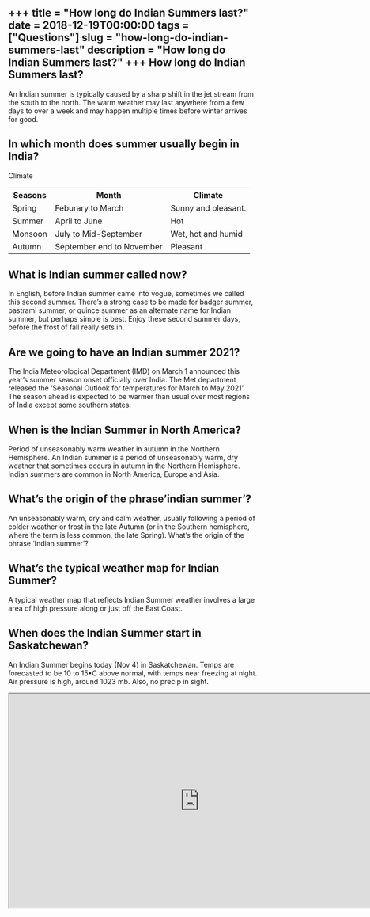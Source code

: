 +++
title = "How long do Indian Summers last?"
date = 2018-12-19T00:00:00
tags = ["Questions"]
slug = "how-long-do-indian-summers-last"
description = "How long do Indian Summers last?"
+++
How long do Indian Summers last?
--------------------------------

An Indian summer is typically caused by a sharp shift in the jet stream from the south to the north. The warm weather may last anywhere from a few days to over a week and may happen multiple times before winter arrives for good.

In which month does summer usually begin in India?
--------------------------------------------------

Climate

<table><tr><th>Seasons</th><th>Month</th><th>Climate</th></tr><tr><td>Spring</td><td>Feburary to March</td><td>Sunny and pleasant.</td></tr><tr><td>Summer</td><td>April to June</td><td>Hot</td></tr><tr><td>Monsoon</td><td>July to Mid-September</td><td>Wet, hot and humid</td></tr><tr><td>Autumn</td><td>September end to November</td><td>Pleasant</td></tr></table>

What is Indian summer called now?
---------------------------------

In English, before Indian summer came into vogue, sometimes we called this second summer. There’s a strong case to be made for badger summer, pastrami summer, or quince summer as an alternate name for Indian summer, but perhaps simple is best. Enjoy these second summer days, before the frost of fall really sets in.

Are we going to have an Indian summer 2021?
-------------------------------------------

The India Meteorological Department (IMD) on March 1 announced this year’s summer season onset officially over India. The Met department released the ‘Seasonal Outlook for temperatures for March to May 2021’. The season ahead is expected to be warmer than usual over most regions of India except some southern states.

When is the Indian Summer in North America?
-------------------------------------------

Period of unseasonably warm weather in autumn in the Northern Hemisphere. An Indian summer is a period of unseasonably warm, dry weather that sometimes occurs in autumn in the Northern Hemisphere. Indian summers are common in North America, Europe and Asia.

What’s the origin of the phrase’indian summer’?
-----------------------------------------------

An unseasonably warm, dry and calm weather, usually following a period of colder weather or frost in the late Autumn (or in the Southern hemisphere, where the term is less common, the late Spring). What’s the origin of the phrase ‘Indian summer’?

What’s the typical weather map for Indian Summer?
-------------------------------------------------

A typical weather map that reflects Indian Summer weather involves a large area of high pressure along or just off the East Coast.

When does the Indian Summer start in Saskatchewan?
--------------------------------------------------

An Indian Summer begins today (Nov 4) in Saskatchewan. Temps are forecasted to be 10 to 15•C above normal, with temps near freezing at night. Air pressure is high, around 1023 mb. Also, no precip in sight.

<iframe allow="accelerometer; autoplay; clipboard-write; encrypted-media; gyroscope; picture-in-picture" allowfullscreen="" class="__youtube_prefs__  epyt-is-override  no-lazyload" data-no-lazy="1" data-origheight="433" data-origwidth="770" data-skipgform_ajax_framebjll="" height="433" id="_ytid_82285" loading="lazy" src="https://www.youtube.com/embed/2gY9sIGp9vk?enablejsapi=1&autoplay=0&cc_load_policy=0&cc_lang_pref=&iv_load_policy=1&loop=0&modestbranding=0&rel=1&fs=1&playsinline=0&autohide=2&theme=dark&color=red&controls=1&" title="YouTube player" width="770"></iframe>